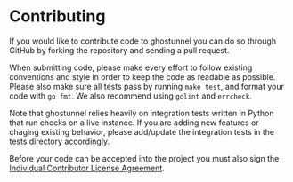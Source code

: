 # Contributing

If you would like to contribute code to ghostunnel you can do so through GitHub
by forking the repository and sending a pull request.

When submitting code, please make every effort to follow existing conventions
and style in order to keep the code as readable as possible. Please also make
sure all tests pass by running `make test`, and format your code with `go fmt`.
We also recommend using `golint` and `errcheck`.

Note that ghostunnel relies heavily on integration tests written in Python that
run checks on a live instance. If you are adding new features or chaging 
existing behavior, please add/update the integration tests in the tests directory
accordingly.

Before your code can be accepted into the project you must also sign the
[Individual Contributor License Agreement][1].

 [1]: https://spreadsheets.google.com/spreadsheet/viewform?formkey=dDViT2xzUHAwRkI3X3k5Z0lQM091OGc6MQ&ndplr=1
